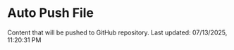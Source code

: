 # Auto Push File

Content that will be pushed to GitHub repository.
Last updated: 07/13/2025, 11:20:31 PM